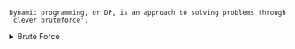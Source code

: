 ```
Dynamic programming, or DP, is an approach to solving problems through 'clever bruteforce'.
```

<details> <summary> Brute Force </summary>
 
 <br/>
 
  ```
  A brute force approach is an approach that finds all the possible solutions to find a satisfactory solution to a given problem.
  ```
  #### Disadvantages
  ```
  - It is an inefficient algorithm 
  - It is a very slow algorithm to find the correct solution
  - The brute force algorithm is neither constructive nor creative
  ```
 
</details>
